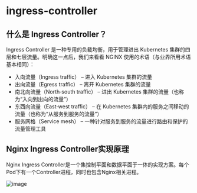 # ingress-controller

## 什么是 Ingress Controller？

Ingress Controller 是一种专用的负载均衡，用于管理进出 Kubernetes 集群的四层和七层流量。明确这一点后，我们来看看 NGINX 使用的术语（与业界所用术语基本相同）：

* 入向流量（Ingress traffic） – 进入 Kubernetes 集群的流量
* 出向流量（Egress traffic） – 离开 Kubernetes 集群的流量
* 南北向流量（North‑south traffic） – 进出 Kubernetes 集群的流量（也称为“入向到出向的流量”）
* 东西向流量（East‑west traffic） – 在 Kubernetes 集群内的服务之间移动的流量（也称为“从服务到服务的流量”）
* 服务网格（Service mesh） – 一种针对服务到服务的流量进行路由和保护的流量管理工具


## Nginx Ingress Controller实现原理

Nginx Ingress Controller是一个集控制平面和数据平面于一体的实现方案。每个Pod下有一个Controller进程，同时也包含Nginx相关进程。

![image](https://github.com/user-attachments/assets/07139883-23a5-4161-9473-3cbe10a7cfb6)

